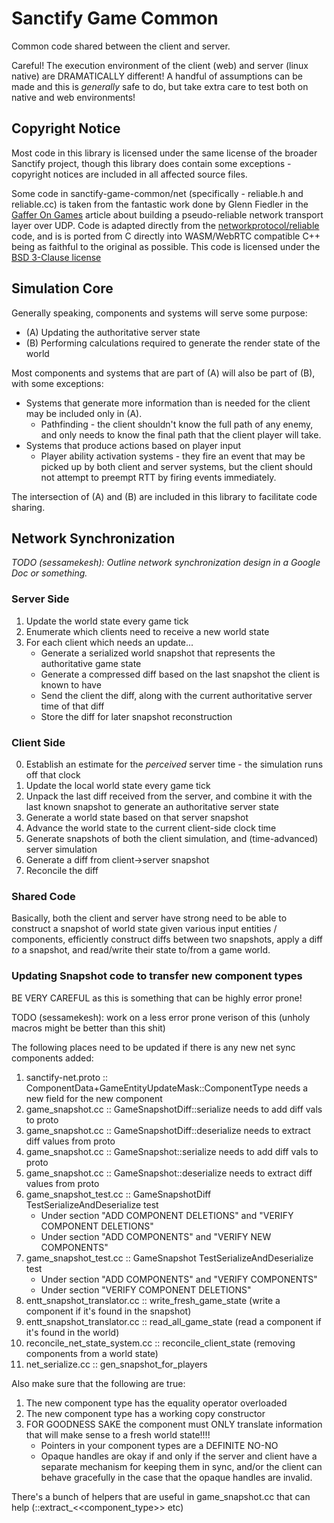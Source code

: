 # Sanctify Game Common

Common code shared between the client and server.

Careful! The execution environment of the client (web) and server (linux native) are DRAMATICALLY
different! A handful of assumptions can be made and this is _generally_ safe to do, but take extra
care to test both on native and web environments!

## Copyright Notice

Most code in this library is licensed under the same license of the broader Sanctify project, though
this library does contain some exceptions - copyright notices are included in all affected source
files.

Some code in sanctify-game-common/net (specifically - reliable.h and reliable.cc) is taken from the
fantastic work done by Glenn Fiedler in the
[Gaffer On Games](https://gafferongames.com/post/reliable_ordered_messages/) article about
building a pseudo-reliable network transport layer over UDP. Code is adapted directly from the
[networkprotocol/reliable](https://github.com/networkprotocol/reliable) code, and is is ported
from C directly into WASM/WebRTC compatible C++ being as faithful to the original as possible.
This code is licensed under the [BSD 3-Clause license](https://opensource.org/licenses/BSD-3-Clause)

## Simulation Core

Generally speaking, components and systems will serve some purpose:

* (A) Updating the authoritative server state
* (B) Performing calculations required to generate the render state of the world

Most components and systems that are part of (A) will also be part of (B), with some exceptions:

* Systems that generate more information than is needed for the client may be included only in (A).
  * Pathfinding - the client shouldn't know the full path of any enemy, and only needs to know the
    final path that the client player will take.
* Systems that produce actions based on player input
  * Player ability activation systems - they fire an event that may be picked up by both client and
    server systems, but the client should not attempt to preempt RTT by firing events immediately.

The intersection of (A) and (B) are included in this library to facilitate code sharing.

## Network Synchronization

_TODO (sessamekesh): Outline network synchronization design in a Google Doc or something._

### Server Side

1) Update the world state every game tick
2) Enumerate which clients need to receive a new world state
3) For each client which needs an update...
    * Generate a serialized world snapshot that represents the authoritative game state
    * Generate a compressed diff based on the last snapshot the client is known to have
    * Send the client the diff, along with the current authoritative server time of that diff
    * Store the diff for later snapshot reconstruction

### Client Side

0) Establish an estimate for the _perceived_ server time - the simulation runs off that clock
1) Update the local world state every game tick
2) Unpack the last diff received from the server, and combine it with the last known snapshot
   to generate an authoritative server state
3) Generate a world state based on that server snapshot
4) Advance the world state to the current client-side clock time
5) Generate snapshots of both the client simulation, and (time-advanced) server simulation
6) Generate a diff from client->server snapshot
7) Reconcile the diff

### Shared Code

Basically, both the client and server have strong need to be able to construct a snapshot of
world state given various input entities / components, efficiently construct diffs between two
snapshots, apply a diff _to_ a snapshot, and read/write their state to/from a game world.

### Updating Snapshot code to transfer new component types

BE VERY CAREFUL as this is something that can be highly error prone!

TODO (sessamekesh): work on a less error prone verison of this (unholy macros might be better than this shit)

The following places need to be updated if there is any new net sync components added:

1) sanctify-net.proto :: ComponentData+GameEntityUpdateMask::ComponentType needs a new field for the new component
2) game_snapshot.cc :: GameSnapshotDiff::serialize needs to add diff vals to proto
3) game_snapshot.cc :: GameSnapshotDiff::deserialize needs to extract diff values from proto
4) game_snapshot.cc :: GameSnapshot::serialize needs to add diff vals to proto
5) game_snapshot.cc :: GameSnapshot::deserialize needs to extract diff values from proto
6) game_snapshot_test.cc :: GameSnapshotDiff TestSerializeAndDeserialize test
    * Under section "ADD COMPONENT DELETIONS" and "VERIFY COMPONENT DELETIONS"
    * Under section "ADD COMPONENTS" and "VERIFY NEW COMPONENTS"
7) game_snapshot_test.cc :: GameSnapshot TestSerializeAndDeserialize test
    * Under section "ADD COMPONENTS" and "VERIFY COMPONENTS"
    * Under section "VERIFY COMPONENT DELETIONS"
8) entt_snapshot_translator.cc :: write_fresh_game_state (write a component if it's found in the snapshot)
9) entt_snapshot_translator.cc :: read_all_game_state (read a component if it's found in the world)
10) reconcile_net_state_system.cc :: reconcile_client_state (removing components from a world state)
11) net_serialize.cc :: gen_snapshot_for_players

Also make sure that the following are true:
1) The new component type has the equality operator overloaded
2) The new component type has a working copy constructor
3) FOR GOODNESS SAKE the component must ONLY translate information that will make sense to a fresh world state!!!!
    * Pointers in your component types are a DEFINITE NO-NO
    * Opaque handles are okay if and only if the server and client have a separate mechanism for keeping them in sync, and/or the client can behave gracefully in the case that the opaque handles are invalid.

There's a bunch of helpers that are useful in game_snapshot.cc that can help (::extract_<<component_type>> etc)